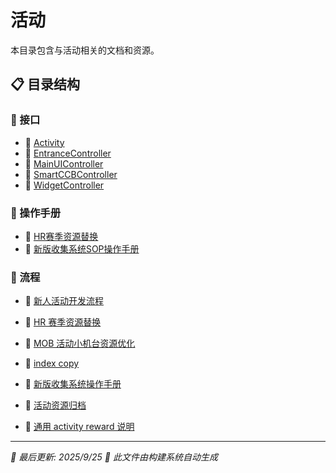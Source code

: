 # 活动

本目录包含与活动相关的文档和资源。

## 📋 目录结构


### 📁 接口

  - 📝 [Activity](%E6%B4%BB%E5%8A%A8/%E6%8E%A5%E5%8F%A3/Activity)
  - 📝 [EntranceController](%E6%B4%BB%E5%8A%A8/%E6%8E%A5%E5%8F%A3/EntranceController)
  - 📝 [MainUIController](%E6%B4%BB%E5%8A%A8/%E6%8E%A5%E5%8F%A3/MainUIController)
  - 📝 [SmartCCBController](%E6%B4%BB%E5%8A%A8/%E6%8E%A5%E5%8F%A3/SmartCCBController)
  - 📝 [WidgetController](%E6%B4%BB%E5%8A%A8/%E6%8E%A5%E5%8F%A3/WidgetController)


### 📁 操作手册

  - 📝 [HR赛季资源替换](%E6%B4%BB%E5%8A%A8/%E6%93%8D%E4%BD%9C%E6%89%8B%E5%86%8C/HR%E8%B5%9B%E5%AD%A3%E8%B5%84%E6%BA%90%E6%9B%BF%E6%8D%A2)
  - 📝 [新版收集系统SOP操作手册](%E6%B4%BB%E5%8A%A8/%E6%93%8D%E4%BD%9C%E6%89%8B%E5%86%8C/%E6%96%B0%E7%89%88%E6%94%B6%E9%9B%86%E7%B3%BB%E7%BB%9FSOP%E6%93%8D%E4%BD%9C%E6%89%8B%E5%86%8C)


### 📁 流程

  - 📝 [新人活动开发流程](%E6%B4%BB%E5%8A%A8/%E6%B5%81%E7%A8%8B/%E6%96%B0%E4%BA%BA%E6%B4%BB%E5%8A%A8%E5%BC%80%E5%8F%91%E6%B5%81%E7%A8%8B)

- 📝 [HR 赛季资源替换](HR%20%E8%B5%9B%E5%AD%A3%E8%B5%84%E6%BA%90%E6%9B%BF%E6%8D%A2)
- 📝 [MOB 活动小机台资源优化](MOB%20%E6%B4%BB%E5%8A%A8%E5%B0%8F%E6%9C%BA%E5%8F%B0%E8%B5%84%E6%BA%90%E4%BC%98%E5%8C%96)
- 📝 [index copy](index%20copy)
- 📝 [新版收集系统操作手册](%E6%96%B0%E7%89%88%E6%94%B6%E9%9B%86%E7%B3%BB%E7%BB%9F%E6%93%8D%E4%BD%9C%E6%89%8B%E5%86%8C)
- 📝 [活动资源归档](%E6%B4%BB%E5%8A%A8%E8%B5%84%E6%BA%90%E5%BD%92%E6%A1%A3)
- 📝 [通用 activity reward 说明](%E9%80%9A%E7%94%A8%20activity%20reward%20%E8%AF%B4%E6%98%8E)

---

*📅 最后更新: 2025/9/25*
*🤖 此文件由构建系统自动生成*
